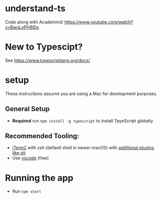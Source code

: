 # understand-ts

Code along with Academind: https://www.youtube.com/watch?v=BwuLxPH8IDs

# New to Typescipt?
See https://www.typescriptlang.org/docs/

# setup
These instructions assume you are using a Mac for development purposes.

## General Setup
- **Required** run `npm install -g typescript` to install TpyeScript globally

## Recommended Tooling:
- [iTerm2](https://iterm2.com/) with zsh (default shell in newer macOS) with [additional plugins like git](https://github.com/ohmyzsh/ohmyzsh)
- Use [vscode](https://code.visualstudio.com/) (free)

# Running the app
- Run `npm start`


